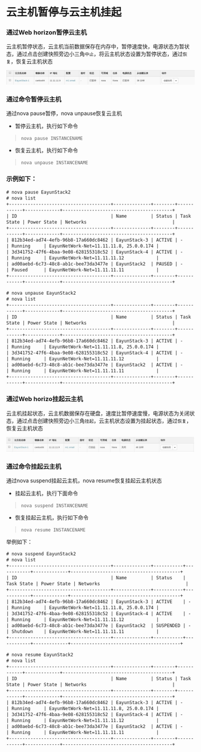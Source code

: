 # 云主机暂停与云主机挂起

### 通过Web horizon暂停云主机

云主机暂停状态，云主机当前数据保存在内存中，暂停速度快，电源状态为暂状态，通过点击创建快照旁边小三角```中止```，将云主机状态设置为暂停状态，通过```恢复```，恢复云主机状态

![Paused](/operation_guide/basic_admin/Picture/paused.jpg)

### 通过命令暂停云主机

通过nova pause暂停，nova unpause恢复云主机

* 暂停云主机，执行如下命令

> ```nova pause INSTANCENAME```

* 恢复云主机，执行如下命令

> ```nova unpause INSTANCENAME```

### 示例如下：

```
# nova pause EayunStack2
# nova list
+--------------------------------------+--------------+--------+------------+-------------+-----------------------------------------+
| ID                                   | Name         | Status | Task State | Power State | Networks                                |
+--------------------------------------+--------------+--------+------------+-------------+-----------------------------------------+
| 812b34ed-ad74-4efb-96b8-17a660dc8462 | EayunStack-3 | ACTIVE | -          | Running     | EayunNetWork-Net=11.11.11.8, 25.0.0.174 |
| 3d341752-47f6-4baa-9e08-628155318c52 | EayunStack-4 | ACTIVE | -          | Running     | EayunNetWork-Net=11.11.11.12            |
| ad00aebd-6c73-48c8-ab1c-bee73da3477e | EayunStack2  | PAUSED | -          | Paused      | EayunNetWork-Net=11.11.11.11            |
+--------------------------------------+--------------+--------+------------+-------------+-----------------------------------------+
```
```
# nova unpause EayunStack2
# nova list
+--------------------------------------+--------------+--------+------------+-------------+-----------------------------------------+
| ID                                   | Name         | Status | Task State | Power State | Networks                                |
+--------------------------------------+--------------+--------+------------+-------------+-----------------------------------------+
| 812b34ed-ad74-4efb-96b8-17a660dc8462 | EayunStack-3 | ACTIVE | -          | Running     | EayunNetWork-Net=11.11.11.8, 25.0.0.174 |
| 3d341752-47f6-4baa-9e08-628155318c52 | EayunStack-4 | ACTIVE | -          | Running     | EayunNetWork-Net=11.11.11.12            |
| ad00aebd-6c73-48c8-ab1c-bee73da3477e | EayunStack2  | ACTIVE | -          | Running     | EayunNetWork-Net=11.11.11.11            |
+--------------------------------------+--------------+--------+------------+-------------+-----------------------------------------+
```

### 通过Web horizo挂起云主机

云主机挂起状态，云主机数据保存在硬盘，速度比暂停速度慢，电源状态为关闭状态，通过点击创建快照旁边小三角```挂起```，云主机状态设置为挂起状态，通过```恢复```，恢复云主机状态

![Suspend](/operation_guide/basic_admin/Picture/suspend.jpg)

### 通过命令挂起云主机

通过nova suspend挂起云主机，nova resume恢复挂起云主机状态

* 挂起云主机，执行下面命令

> ```nova suspend INSTANCENAME```

* 恢复挂起云主机，执行如下命令

> ```nova resume INSTANCENAME```

举例如下：

```
# nova suspend EayunStack2
# nova list
+--------------------------------------+--------------+-----------+------------+-------------+-----------------------------------------+
| ID                                   | Name         | Status    | Task State | Power State | Networks                                |
+--------------------------------------+--------------+-----------+------------+-------------+-----------------------------------------+
| 812b34ed-ad74-4efb-96b8-17a660dc8462 | EayunStack-3 | ACTIVE    | -          | Running     | EayunNetWork-Net=11.11.11.8, 25.0.0.174 |
| 3d341752-47f6-4baa-9e08-628155318c52 | EayunStack-4 | ACTIVE    | -          | Running     | EayunNetWork-Net=11.11.11.12            |
| ad00aebd-6c73-48c8-ab1c-bee73da3477e | EayunStack2  | SUSPENDED | -          | Shutdown    | EayunNetWork-Net=11.11.11.11            |
+--------------------------------------+--------------+-----------+------------+-------------+-----------------------------------------+

```
```
# nova resume EayunStack2
# nova list
+--------------------------------------+--------------+--------+------------+-------------+-----------------------------------------+
| ID                                   | Name         | Status | Task State | Power State | Networks                                |
+--------------------------------------+--------------+--------+------------+-------------+-----------------------------------------+
| 812b34ed-ad74-4efb-96b8-17a660dc8462 | EayunStack-3 | ACTIVE | -          | Running     | EayunNetWork-Net=11.11.11.8, 25.0.0.174 |
| 3d341752-47f6-4baa-9e08-628155318c52 | EayunStack-4 | ACTIVE | -          | Running     | EayunNetWork-Net=11.11.11.12            |
| ad00aebd-6c73-48c8-ab1c-bee73da3477e | EayunStack2  | ACTIVE | -          | Running     | EayunNetWork-Net=11.11.11.11            |
+--------------------------------------+--------------+--------+------------+-------------+-----------------------------------------+
```


